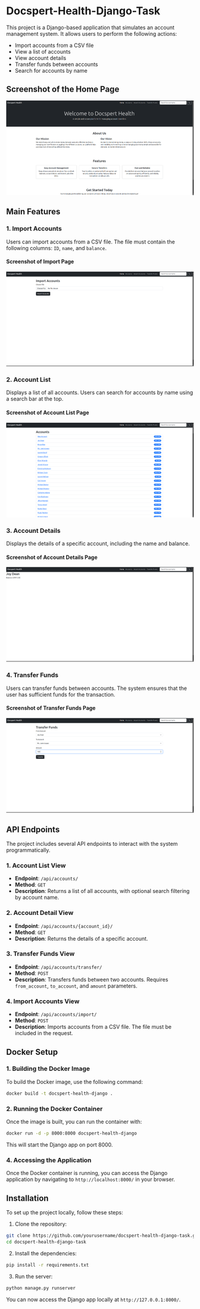 # Docspert-Health-Django-Task

This project is a Django-based application that simulates an account management system. It allows users to perform the following actions:

- Import accounts from a CSV file
- View a list of accounts
- View account details
- Transfer funds between accounts
- Search for accounts by name

## Screenshot of the Home Page

![Import Accounts](./images/home.png)

## Main Features

### 1. Import Accounts

Users can import accounts from a CSV file. The file must contain the following columns: `ID`, `name`, and `balance`.

#### Screenshot of Import Page

![Import Accounts](./images/import.png)

### 2. Account List

Displays a list of all accounts. Users can search for accounts by name using a search bar at the top.

#### Screenshot of Account List Page

![Account List](./images/list.png)

### 3. Account Details

Displays the details of a specific account, including the name and balance.

#### Screenshot of Account Details Page

![Account Detail](./images/details.png)

### 4. Transfer Funds

Users can transfer funds between accounts. The system ensures that the user has sufficient funds for the transaction.

#### Screenshot of Transfer Funds Page

![Transfer Funds](./images/transfer.png)

## API Endpoints

The project includes several API endpoints to interact with the system programmatically.

### 1. Account List View

- **Endpoint**: `/api/accounts/`
- **Method**: `GET`
- **Description**: Returns a list of all accounts, with optional search filtering by account name.

### 2. Account Detail View

- **Endpoint**: `/api/accounts/{account_id}/`
- **Method**: `GET`
- **Description**: Returns the details of a specific account.

### 3. Transfer Funds View

- **Endpoint**: `/api/accounts/transfer/`
- **Method**: `POST`
- **Description**: Transfers funds between two accounts. Requires `from_account`, `to_account`, and `amount` parameters.

### 4. Import Accounts View

- **Endpoint**: `/api/accounts/import/`
- **Method**: `POST`
- **Description**: Imports accounts from a CSV file. The file must be included in the request.

## Docker Setup

### 1. Building the Docker Image

To build the Docker image, use the following command:

```bash
docker build -t docspert-health-django .
```

### 2. Running the Docker Container

Once the image is built, you can run the container with:

```bash
docker run -d -p 8000:8000 docspert-health-django
```

This will start the Django app on port 8000.

### 4. Accessing the Application

Once the Docker container is running, you can access the Django application by navigating to `http://localhost:8000/` in your browser.

## Installation

To set up the project locally, follow these steps:

1. Clone the repository:

```bash
git clone https://github.com/yourusername/docspert-health-django-task.git
cd docspert-health-django-task
```

2. Install the dependencies:

```bash
pip install -r requirements.txt
```

3. Run the server:

```bash
python manage.py runserver
```

You can now access the Django app locally at `http://127.0.0.1:8000/`.
